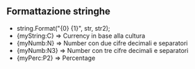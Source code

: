 ## Formattazione stringhe

* string.Format("{0} {1}", str, str2);
* {myString:C} => Currency in base alla cultura
* {myNumb:N} => Number con due cifre decimali e separatori
* {myNumb:N3} => Number con tre cifre decimali e separatori
* {myPerc:P2} => Percentage

